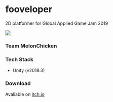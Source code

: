 # fooveloper
 2D platformer for Global Applied Game Jam 2019
 
 ![](https://img.itch.zone/aW1nLzIzNzcwMzIucG5n/original/FpIDlS.png)
 
 
 ### Team MelonChicken


 ### Tech Stack
 * Unity (v2018.3)

 ### Download
 Avaliable on [itch.io](https://choiysapple.itch.io/fooveloper)
